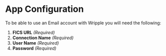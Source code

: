 # App Configuration

To be able to use an Email account with Wripple you will need the following:

1. **FICS URL** *(Required)*
2. **Connection Name** *(Required)*
3. **User Name** *(Required)*
4. **Password** *(Required)*

